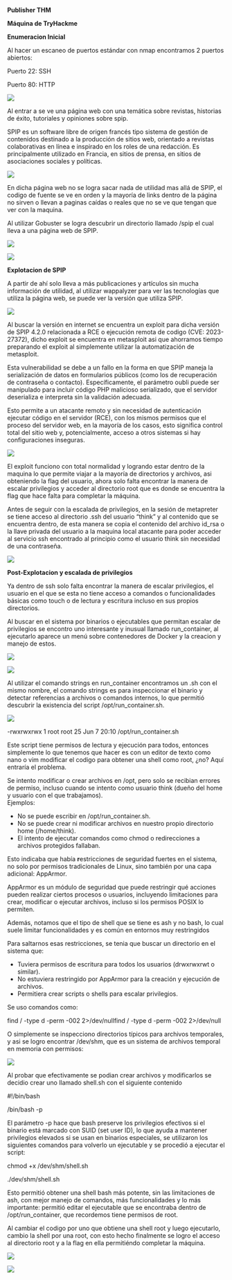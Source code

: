 **Publisher THM**

**Máquina de TryHackme**

**Enumeracion Inicial**

Al hacer un escaneo de puertos estándar con nmap encontramos 2 puertos abiertos:

Puerto 22: SSH

Puerto 80: HTTP


![](/images/Paso.001.png)

Al entrar a se ve una página web con una temática sobre revistas, historias de éxito, tutoriales y opiniones sobre spip. 

SPIP es un software libre de origen francés tipo sistema de gestión de contenidos destinado a la producción de sitios web, orientado a revistas colaborativas en línea e inspirado en los roles de una redacción. Es principalmente utilizado en Francia, en sitios de prensa, en sitios de asociaciones sociales y políticas.

![](/images/Paso.002.png)

En dicha página web no se logra sacar nada de utilidad mas allá de SPIP, el codigo de fuente se ve en orden y la mayoría de links dentro de la página no sirven o llevan a paginas caídas o reales que no se ve que tengan que ver con la maquina.

Al utilizar Gobuster se logra descubrir un directorio llamado /spip el cual lleva a una página web de SPIP.

![](/images/Paso.003.png)

![](/images/Paso.004.png)



**Explotacion de SPIP**

A partir de ahí solo lleva a más publicaciones y artículos sin mucha información de utilidad, al utilizar wappalyzer para ver las tecnologías que utiliza la página web, se puede ver la versión que utiliza SPIP.

![](/images/Paso.005.png)

Al buscar la versión en internet se encuentra un exploit para dicha versión de SPIP 4.2.0 relacionada a RCE o ejecución remota de codigo (CVE:
2023-27372), dicho exploit se encuentra en metasploit asi que ahorramos tiempo preparando el exploit al simplemente utilizar la automatización de metasploit.

Esta vulnerabilidad se debe a un fallo en la forma en que SPIP maneja la serialización de datos en formularios públicos (como los de recuperación de contraseña o contacto). Específicamente, el parámetro oubli puede ser manipulado para incluir código PHP malicioso serializado, que el servidor deserializa e interpreta sin la validación adecuada.

Esto permite a un atacante remoto y sin necesidad de autenticación ejecutar código en el servidor (RCE), con los mismos permisos que el proceso del servidor web, en la mayoría de los casos, esto significa control total del sitio web y, potencialmente, acceso a otros sistemas si hay configuraciones inseguras.

![](/images/Paso.006.png)

El exploit funciono con total normalidad y logrando estar dentro de la maquina lo que permite viajar a la mayoría de directorios y archivos, asi obteniendo la flag del usuario, ahora solo falta encontrar la manera de escalar privilegios y acceder al directorio root que es donde se encuentra la flag que hace falta para completar la máquina.

Antes de seguir con la escalada de privilegios, en la sesión de metapreter se tiene acceso al directorio .ssh del usuario “think” y al contenido que se encuentra dentro, de esta manera se copia el contenido del archivo id\_rsa o la llave privada del usuario a la maquina local atacante para poder acceder al servicio ssh encontrado al principio como el usuario think sin necesidad de una contraseña. 

![](/images/Paso.007.png)


**Post-Explotacion y escalada de privilegios**

Ya dentro de ssh solo falta encontrar la manera de escalar privilegios, el usuario en el que se esta no tiene acceso a comandos o funcionalidades básicas como touch o de lectura y escritura incluso en sus propios directorios.

Al buscar en el sistema por binarios o ejecutables que permitan escalar de privilegios se encontro uno interesante y inusual llamado run\_container, al ejecutarlo aparece un menú sobre contenedores de Docker y la creacion y manejo de estos.

![](/images/Paso.008.png)

![](/images/Paso.009.png)


Al utilizar el comando strings en run\_container encontramos un .sh con el mismo nombre, el comando strings es para inspeccionar el binario y detectar referencias a archivos o comandos internos, lo que permitió descubrir la existencia del script /opt/run\_container.sh.

![](/images/Paso.010.png)

-rwxrwxrwx 1 root root 25 Jun 7 20:10 /opt/run\_container.sh

Este script tiene permisos de lectura y ejecución para todos, entonces simplemente lo que tenemos que hacer es con un editor de texto como nano o vim modificar el codigo para obtener una shell como root, ¿no? Aquí entraría el problema.

Se intento modificar o crear archivos en /opt, pero solo se recibian errores de permiso, incluso cuando se intento como usuario think (dueño del home y usuario con el que trabajamos).\
Ejemplos:

- No se puede escribir en /opt/run\_container.sh.
- No se puede crear ni modificar archivos en nuestro propio directorio home (/home/think).
- El intento de ejecutar comandos como chmod o redirecciones a archivos protegidos fallaban.

Esto indicaba que había **r**estricciones de seguridad fuertes en el sistema, no solo por permisos tradicionales de Linux, sino también por una capa adicional: AppArmor.

AppArmor es un módulo de seguridad que puede restringir qué acciones pueden realizar ciertos procesos o usuarios, incluyendo limitaciones para crear, modificar o ejecutar archivos, incluso si los permisos POSIX lo permiten.

Además, notamos que el tipo de shell que se tiene es ash y no bash, lo cual suele limitar funcionalidades y es común en entornos muy restringidos 

Para saltarnos esas restricciones, se tenia que buscar un directorio en el sistema que:

- Tuviera permisos de escritura para todos los usuarios (drwxrwxrwt o similar).
- No estuviera restringido por AppArmor para la creación y ejecución de archivos.
- Permitiera crear scripts o shells para escalar privilegios.

Se uso comandos como:

find / -type d -perm -002 2>/dev/nullfind / -type d -perm -002 2>/dev/null

O simplemente se inspecciono directorios típicos para archivos temporales, y asi se logro encontrar /dev/shm, que es un sistema de archivos temporal en memoria con permisos:

![](/images/Paso.011.png)

Al probar que efectivamente se podian crear archivos y modificarlos se decidio crear uno llamado shell.sh con el siguiente contenido 

#!/bin/bash

/bin/bash -p

El parámetro -p hace que bash preserve los privilegios efectivos si el binario está marcado con SUID (set user ID), lo que ayuda a mantener privilegios elevados si se usan en binarios especiales, se utilizaron los siguientes comandos para volverlo un ejecutable y se procedió a ejecutar el script:

chmod +x /dev/shm/shell.sh

./dev/shm/shell.sh

Esto permitió obtener una shell bash más potente, sin las limitaciones de ash, con mejor manejo de comandos, más funcionalidades y lo más importante: permitió editar el ejecutable que se encontraba dentro de /opt/run\_container, que recordemos tiene permisos de root.

Al cambiar el codigo por uno que obtiene una shell root y luego ejecutarlo, cambio la shell por una root, con esto hecho finalmente se logro el acceso al directorio root y a la flag en ella permitiéndo completar la máquina.

![](/images/Paso.012.png)

![](/images/Paso.013.png)
